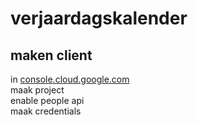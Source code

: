 # verjaardagskalender

## maken client
in [console.cloud.google.com](https://console.cloud.google.com)  
maak project  
enable people api  
maak credentials